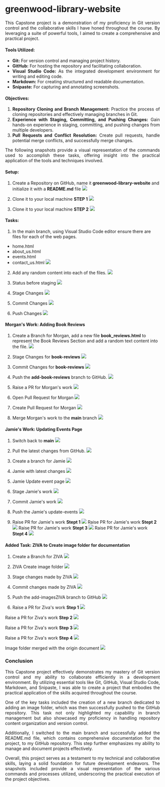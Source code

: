 # greenwood-library-website

<div style="text-align: justify;">
This Capstone project is a demonstration of my proficiency in Git version control and the collaborative skills I have honed throughout the course. By leveraging a suite of powerful tools, I aimed to create a comprehensive and practical project.

#### Tools Utilized:
- **Git:** For version control and managing project history.
- **GitHub:** For hosting the repository and facilitating collaboration.
- **Visual Studio Code:** As the integrated development environment for writing and editing code.
- **Markdown:** For creating structured and readable documentation.
- **Snipaste:** For capturing and annotating screenshots.

#### Objectives:
1. **Repository Cloning and Branch Management:** Practice the process of cloning repositories and effectively managing branches in Git.
2. **Experience with Staging, Committing, and Pushing Changes:** Gain hands-on experience in staging, committing, and pushing changes from multiple developers.
3. **Pull Requests and Conflict Resolution:** Create pull requests, handle potential merge conflicts, and successfully merge changes.

The following snapshots provide a visual representation of the commands used to accomplish these tasks, offering insight into the practical application of the tools and techniques involved.
</div>

#### Setup:
1. Create a Repository on GitHub, name it **greenwood-library-website** and initialize it with a **README.md** file
![](./img/1.createrepository.png)

2. Clone it to your local machine **STEP 1**
![](./img/2.toclone1.png)

3. Clone it to your local machine **STEP 2**
![](./img/3.gitclone.png)

#### Tasks:
1. In the main branch, using Visual Studio Code editor ensure there are files for each of the web pages.
- home.html
- about_us.html
- events.html
- contact_us.html
![](./img/4.htmlfiles.png)

2. Add any random content into each of the files.
![](./img/5.addingrandomcontenttothefiles.png)

3. Status before staging
![](./img/6.gitstatusUNTRACKEDFILES.png)

4. Stage Changes
![](./img/7.gitadd.png)

5. Commit Changes
![](./img/8.gitcommit.png)

6. Push Changes
![](./img/9.gitpush.png)

#### Morgan's Work: Adding Book Reviews
1. Create a Branch for Morgan, add a new file **book_reviews.html** to represent the Book Reviews Section and add a random text content into the file.
![](./img/11.createbookreviewfileandaddcontent.png)

2. Stage Changes for **book-reviews**
![](./img/12.gitaddbookreviews.png)

3. Commit Changes for **book-reviews**
![](./img/13.gitcommitbookreviews.png)

4. Push the **add-book-reviews** branch to GitHub.
![](./img/14.gitpushoriginaddbookreview.png)

5. Raise a PR for Morgan's work
![](./img/15.prMORGAN.png)

6. Open Pull Request for Morgan
![](./img/16.openpullrequestMORGAN.png)

7. Create Pull Request for Morgan
![](./img/17.createpullrequestMORGAN.png)

8. Merge Morgan's work to the **main** branch
![](./img/18.mergeMORGAN.png)

#### Jamie's Work: Updating Events Page

1. Switch back to **main**
![](./img/19.switchbacktomain.png)

2. Pull the latest changes from GitHub.
![](./img/20.pullrequestforJAMIE.png)

3. Create a branch for Jamie
![](./img/21.jamieBRANCH.png)

4. Jamie with latest changes
![](./img/22.latestfilesJAMIE.png)

5. Jamie Update event page
![](./img/23.updateeventJAMIE.png)

6. Stage Jamie's work
![](./img/24.stageeventJAMIE.png)

7. Commit Jamie's work
![](./img/25.commitJAMIE.png)

8. Push the Jamie's update-events
![](./img/26.gitpushJAMIE.png)

9. Raise PR for Jamie's work **Stept 1**
![](./img/27.pullrequestJAMIE.png)
Raise PR for Jamie's work **Stept 2**
![](./img/28.createpullrequestJAMIE.png)
Raise PR for Jamie's work **Stept 3**
![](./img/29.mergepullrequestJAMIE.png)
Raise PR for Jamie's work **Stept 4**
![](./img/30.deletebranchJAMIE.png)


#### Added Task: ZIVA to Create image folder for documentation
1. Create a Branch for ZIVA
![](./img/31.createbranchZIVA.png)

2. ZIVA Create image folder
![](./img/32.createimgZIVA.png)

3. Stage changes made by ZIVA
![](./img/1.stagesecondsetofimg.png)

4. Commit changes made by ZIVA
![](./img/2.commitsecondsetofimg.png)

5. Push the add-imagesZIVA branch to GitHub
![](./img/3.gitpushoriginZIVA1.png)

6. Raise a PR for Ziva's work **Step 1**
![](./img/4.createpullrequestZIVA1.png)

Raise a PR for Ziva's work **Step 2**
![](./img/5.createpullrequestZIVA2.png)

Raise a PR for Ziva's work **Step 3**
![](./img/6.createpullrequestZIVA3.png)

Raise a PR for Ziva's work **Step 4**
![](./img/7.mergepullrequestZIVA.png)

Image folder merged with the origin document
![](./img/8.imagesmerged.png)

<div style="text-align: justify;">

### Conclusion
This Capstone project effectively demonstrates my mastery of Git version control and my ability to collaborate efficiently in a development environment. By utilizing essential tools like Git, GitHub, Visual Studio Code, Markdown, and Snipaste, I was able to create a project that embodies the practical application of the skills acquired throughout the course.

One of the key tasks included the creation of a new branch dedicated to adding an image folder, which was then successfully pushed to the GitHub repository. This task not only highlighted my capability in branch management but also showcased my proficiency in handling repository content organization and version control.

Additionally, I switched to the main branch and successfully added the README.md file, which contains comprehensive documentation for the project, to my GitHub repository. This step further emphasizes my ability to manage and document projects effectively.

Overall, this project serves as a testament to my technical and collaborative skills, laying a solid foundation for future development endeavors. The snapshots included provide a visual representation of the various commands and processes utilized, underscoring the practical execution of the project objectives.
</div>
